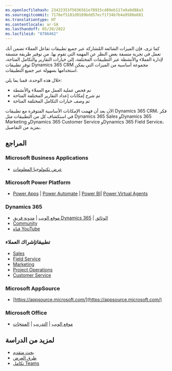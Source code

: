 ```yaml
---
ms.openlocfilehash: 23422353f5036561e78915cd89eb117a9a9d88a3
ms.sourcegitcommit: 7176ef5181d9189bdd57ecf1f34b7b4a9580e681
ms.translationtype: HT
ms.contentlocale: ar-SA
ms.lasthandoff: 05/20/2022
ms.locfileid: "8786462"
---
```

كما ترى، فإن الميزات الشائعة المُشاركة عبر جميع تطبيقات تفاعل العملاء تضمن أنك تعمل في تجربة متسقة بغض النظر عن المهمة التي تقوم بها. من توفير طريقة متسقة لإدارة العملاء والأنشطة عبر التطبيقات المختلفة، إلى خيارات التقارير والتكامل المتاحة، توفر تطبيقات Dynamics 365 CRM مجموعة أساسية من الميزات التي يمكن استخدامها بسهولة عبر جميع التطبيقات.

خلال هذه الوحدة، قمنا بما يلي:

 -  تم فحص عملية العمل مع العملاء والأنشطة
 -  تم شرح إمكانات إعداد التقارير المختلفة المتاحة
 -  تم وصف خيارات التكامل المختلفة المتاحة

الآن بعد أن فهمت الإمكانات الأساسية المتوفرة مع تطبيقات Dynamics 365 CRM، فكر في استكشاف كل من التطبيقات مثل Dynamics 365 Sales وDynamics 365 Marketing وDynamics 365 Customer Service وDynamics 365 Field Service، بمزيد من التفاصيل.

## <a name="references"></a>المراجع

### <a name="microsoft-business-applications"></a>Microsoft Business Applications

 -  [عرض تكنولوجيا المعلومات](https://www.microsoft.com/itshowcase/business-applications)

### <a name="microsoft-power-platform"></a>Microsoft Power Platform

 -  [Power Apps](https://powerapps.microsoft.com/) \| [Power Automate](https://powerautomate.microsoft.com/) \| [Power BI](https://powerbi.microsoft.com/)\| [Power Virtual Agents](https://powervirtualagents.microsoft.com/)

### <a name="dynamics-365"></a>Dynamics 365

 -  [موقع الويب](https://dynamics.microsoft.com/) \| [مدونة فريق Dynamics 365](https://community.dynamics.com/365/b/365teamblog) \| [الوثائق](/)   
 -  [Community](https://community.dynamics.com/)
 -  [قناة YouTube](https://www.youtube.com/channel/UCJGCg4rB3QSs8y_1FquelBQ)

### <a name="customer-engagement-applications"></a>تطبيقاتإشراك العملاء

 -  [Sales](/dynamics365/sales-enterprise/help-hub)
 -  [Field Service](/dynamics365/field-service/user-guide)
 -  [Marketing](/dynamics365/marketing/help-hub)
 -  [Project Operations](https://dynamics.microsoft.com/project-operations/overview/)
 -  [Customer Service](/dynamics365/customer-service/help-hub)

### <a name="microsoft-appsource"></a>Microsoft AppSource

 -  [https://appsource.microsoft.com/](https://appsource.microsoft.com/)

### <a name="microsoft-office"></a>Microsoft Office

 -  [موقع الويب](https://products.office.com/home) \| [التدريب](https://support.office.com/office-training-center?ms.officeurl=training) \| [المنتجات](https://products.office.com/products)

## <a name="for-further-study"></a>لمزيد من الدراسة

 -  [بحث متقدم](/powerapps/user/advanced-find)
 -  [طرق العرض](/powerapps/maker/model-driven-apps/create-edit-views)
 -  [تكامل Teams](/dynamics365/teams-integration/teams-integration)
